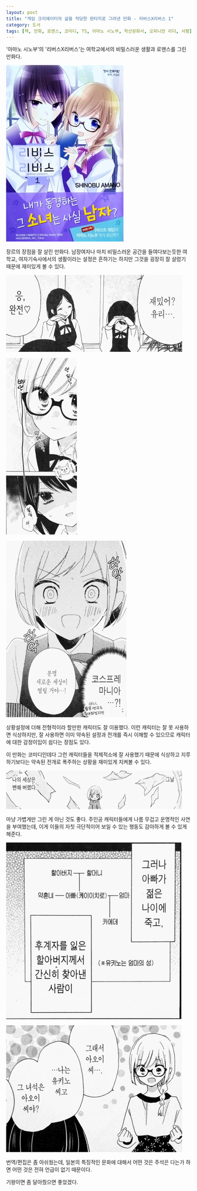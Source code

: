 ```yaml
---
layout: post
title: "게임 크리에이터의 삶을 적당한 판타지로 그려낸 만화 - 리버스X리버스 1"
category: 도서
tags: [책, 만화, 로맨스, 코미디, TS, 아마노 시노부, 학산문화사, 오피니언 리더, 서평]
---
```


'아마노 시노부'의
'리버스X리버스'는
여학교에서의 비밀스러운 생활과 로맨스를 그린 만화다.

![표지](/images/reverse-rebitrh-1-comic-book-h480.jpg)

장르의 장점을 잘 살린 만화다.
남장여자나 마치 비밀스러운 공간을 들여다보는듯한 여학교, 여자기숙사에서의 생활이라는 설정은 흔하기는 하지만
그것을 굉장히 잘 살렸기 때문에 재미있게 볼 수 있다.

![47](/images/reverse-rebitrh-1-comic-book-p047.jpg)

![57](/images/reverse-rebitrh-1-comic-book-p057.jpg)

![101](/images/reverse-rebitrh-1-comic-book-p101.jpg)

상황설정에 더해 전형적이라 할만한 캐릭터도 잘 이용했다.
이런 캐릭터는 잘 못 사용하면 식상하지만,
잘 사용하면 이미 약속된 설정과 전개를 즉시 이해할 수 있으므로
캐릭터에 대한 감정이입이 쉽다는 장점도 있다.

이 만화는 코미디인데다 그런 캐릭터들을 적제적소에 잘 사용했기 때문에
식상하고 지루하기보다는 약속된 전개로 폭주하는 상황을 재미있게 지켜볼 수 있다.

![5](/images/reverse-rebitrh-1-comic-book-p005.jpg)

마냥 가볍게만 그린 게 아닌 것도 좋다.
주인공 캐릭터들에게 나름 무겁고 운명적인 사연을 부여했는데,
이게 이들의 자칫 극단적이어 보일 수 있는 행동도 감아하게 볼 수 있게 해준다.

![49](/images/reverse-rebitrh-1-comic-book-p049.jpg)

![156](/images/reverse-rebitrh-1-comic-book-p156.jpg)

번역/편집은 좀 아쉬웠는데,
일본의 특징적인 문화에 대해서
어떤 것은 주석은 다는가 하면 어떤 것은 전혀 언급이 없기 때문이다.

기왕이면 좀 달아줬으면 좋았겠다.
